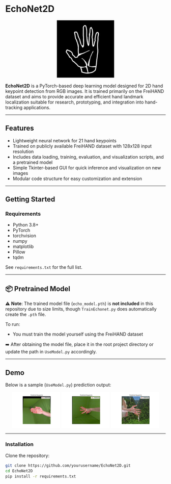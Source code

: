 # EchoNet2D

<p align="center">
  <img src="assets/Icon.png" width="180"/>
</p>

**EchoNet2D** is a PyTorch-based deep learning model designed for 2D hand keypoint detection from RGB images. It is trained primarily on the FreiHAND dataset and aims to provide accurate and efficient hand landmark localization suitable for research, prototyping, and integration into hand-tracking applications.

---

## Features

- Lightweight neural network for 21 hand keypoints  
- Trained on publicly available FreiHAND dataset with 128x128 input resolution  
- Includes data loading, training, evaluation, and visualization scripts, and a pretrained model
- Simple Tkinter-based GUI for quick inference and visualization on new images  
- Modular code structure for easy customization and extension

---

## Getting Started

### Requirements

- Python 3.8+  
- PyTorch  
- torchvision  
- numpy  
- matplotlib  
- Pillow  
- tqdm  

See `requirements.txt` for the full list.

---

## 📦 Pretrained Model

⚠️ **Note**: The trained model file (`echo_model.pth`) is **not included** in this repository due to size limits, though `TrainEchonet.py` does automatically create the `.pth` file.

To run:
- You must train the model yourself using the FreiHAND dataset

➡️ After obtaining the model file, place it in the root project directory or update the path in `UseModel.py` accordingly.

---

## Demo

Below is a sample (`UseModel.py`) prediction output:
<p align="center">
  <img src="assets/Figure_1.png" width="30%" alt="Figure 1"/>
  <img src="assets/Figure_2.png" width="30%" alt="Figure 2"/>
  <img src="assets/Figure_3.png" width="30%" alt="Figure 3"/>
</p>

---
### Installation

Clone the repository:

```bash
git clone https://github.com/yourusername/EchoNet2D.git
cd EchoNet2D
pip install -r requirements.txt
